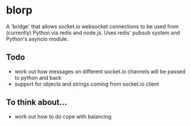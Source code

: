 # blorp
A 'bridge' that allows socket.io websocket connections to be used from (currently) Python via redis and node.js.
Uses redis' pubsub system and Python's asyncio module.

## Todo
- work out how messages on different socket.io channels will be passed to python and back
- support for objects and strings coming from socket.io client



## To think about...
- work out how to do cope with balancing
